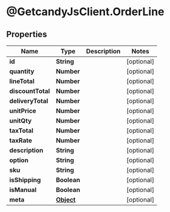 # @GetcandyJsClient.OrderLine

## Properties

Name | Type | Description | Notes
------------ | ------------- | ------------- | -------------
**id** | **String** |  | [optional] 
**quantity** | **Number** |  | [optional] 
**lineTotal** | **Number** |  | [optional] 
**discountTotal** | **Number** |  | [optional] 
**deliveryTotal** | **Number** |  | [optional] 
**unitPrice** | **Number** |  | [optional] 
**unitQty** | **Number** |  | [optional] 
**taxTotal** | **Number** |  | [optional] 
**taxRate** | **Number** |  | [optional] 
**description** | **String** |  | [optional] 
**option** | **String** |  | [optional] 
**sku** | **String** |  | [optional] 
**isShipping** | **Boolean** |  | [optional] 
**isManual** | **Boolean** |  | [optional] 
**meta** | [**Object**](.md) |  | [optional] 


